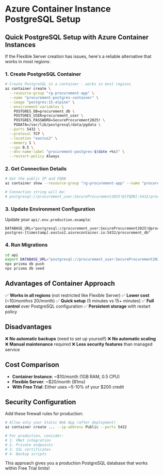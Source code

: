 # Azure Container Instance PostgreSQL Setup

## Quick PostgreSQL Setup with Azure Container Instances

If the Flexible Server creation has issues, here's a reliable alternative that works in most regions:

### 1. Create PostgreSQL Container

```bash
# Create PostgreSQL in a container - works in most regions
az container create \
  --resource-group "rg-procurement-app" \
  --name "procurement-postgres-container" \
  --image "postgres:15-alpine" \
  --environment-variables \
    POSTGRES_DB=procurement_db \
    POSTGRES_USER=procurement_user \
    POSTGRES_PASSWORD=SecureProcurement2025! \
    PGDATA=/var/lib/postgresql/data/pgdata \
  --ports 5432 \
  --protocol TCP \
  --location "eastus2" \
  --memory 1 \
  --cpu 0.5 \
  --dns-name-label "procurement-postgres-$(date +%s)" \
  --restart-policy Always
```

### 2. Get Connection Details

```bash
# Get the public IP and FQDN
az container show --resource-group "rg-procurement-app" --name "procurement-postgres-container" --query "{FQDN:ipAddress.fqdn,IP:ipAddress.ip}" -o table

# Connection string will be:
# postgresql://procurement_user:SecureProcurement2025!@[FQDN]:5432/procurement_db
```

### 3. Update Environment Configuration

Update your `api/.env.production.example`:
```env
DATABASE_URL="postgresql://procurement_user:SecureProcurement2025!@procurement-postgres-[timestamp].eastus2.azurecontainer.io:5432/procurement_db"
```

### 4. Run Migrations

```bash
cd api
export DATABASE_URL="postgresql://procurement_user:SecureProcurement2025!@[container-fqdn]:5432/procurement_db"
npx prisma db push
npx prisma db seed
```

## Advantages of Container Approach

✅ **Works in all regions** (not restricted like Flexible Server)
✅ **Lower cost** (~$10/month vs ~$20/month)
✅ **Quick setup** (5 minutes vs 15+ minutes)
✅ **Full control** over PostgreSQL configuration
✅ **Persistent storage** with restart policy

## Disadvantages

❌ **No automatic backups** (need to set up yourself)
❌ **No automatic scaling** 
❌ **Manual maintenance** required
❌ **Less security features** than managed service

## Cost Comparison

- **Container Instance**: ~$10/month (1GB RAM, 0.5 CPU)
- **Flexible Server**: ~$20/month (B1ms)
- **With Free Trial**: Either uses ~5-10% of your $200 credit

## Security Configuration

Add these firewall rules for production:

```bash
# Allow only your Static Web App (after deployment)
az container create ... --ip-address Public --ports 5432

# For production, consider:
# 1. VNet integration
# 2. Private endpoints
# 3. SSL certificates
# 4. Backup scripts
```

This approach gives you a production PostgreSQL database that works within Free Trial limits!
